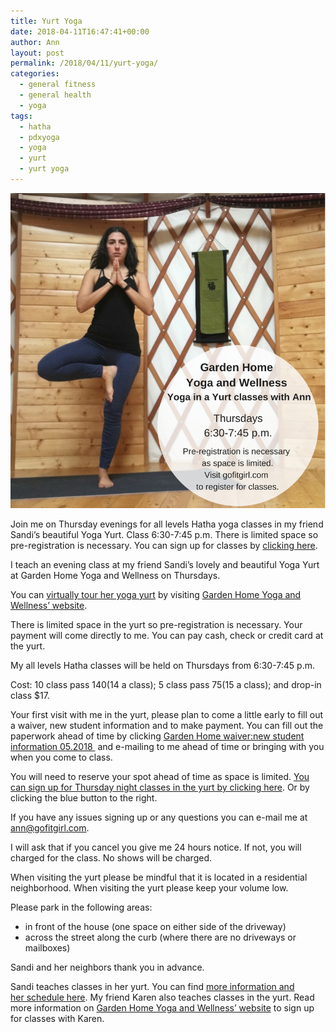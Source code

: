```yaml
---
title: Yurt Yoga
date: 2018-04-11T16:47:41+00:00
author: Ann
layout: post
permalink: /2018/04/11/yurt-yoga/
categories:
  - general fitness
  - general health
  - yoga
tags:
  - hatha
  - pdxyoga
  - yoga
  - yurt
  - yurt yoga
---
```


![Yurt Yoga](/wp-content/uploads/2018/09/Yoga-in-a-yurt-ad-September.jpg "Yurt Yoga")
  
  <p class="wp-caption-text">
    Join me on Thursday evenings for all levels Hatha yoga classes in my friend Sandi&#8217;s beautiful Yoga Yurt. Class 6:30-7:45 p.m. There is limited space so pre-registration is necessary. You can sign up for classes by <a href="https://app.acuityscheduling.com/schedule.php?owner=15551011">clicking here</a>.
  </p>
</div>

  
I teach an evening class at my friend Sandi&#8217;s lovely and beautiful Yoga Yurt at Garden Home Yoga and Wellness on Thursdays.

<div>
  You can <a href="https://www.youtube.com/watch?v=PBJFgGFBZls&feature=youtu.be" data-cke-saved-href="https://www.youtube.com/watch?v=PBJFgGFBZls&feature=youtu.be">virtually tour her yoga yurt</a> by visiting <a href="http://www.gardenhomeyoga.com/" data-cke-saved-href="http://www.gardenhomeyoga.com">Garden Home Yoga and Wellness&#8217; website</a>.

 There is limited space in the yurt so pre-registration is necessary. Your payment will come directly to me. You can pay cash, check or credit card at the yurt.

 My all levels Hatha classes will be held on Thursdays from 6:30-7:45 p.m.

 Cost: 10 class pass $140 ($14 a class); 5 class pass $75 ($15 a class); and drop-in class $17.

 Your first visit with me in the yurt, please plan to come a little early to fill out a waiver, new student information and to make payment. You can fill out the paperwork ahead of time by clicking <a href="http://gofitgirl.com/yoga-classes/garden-home-waivernew-student-information-05-2018/" rel="attachment wp-att-16089">Garden Home waiver:new student information 05.2018 </a> and e-mailing to me ahead of time or bringing with you when you come to class.

 You will need to reserve your spot ahead of time as space is limited. <a href="https://app.acuityscheduling.com/schedule.php?owner=15551011" data-cke-saved-href="https://app.acuityscheduling.com/schedule.php?owner=15551011">You can sign up for Thursday night classes in the yurt by clicking here</a>. Or by clicking the blue button to the right.

 If you have any issues signing up or any questions you can e-mail me at ann@gofitgirl.com.

 I will ask that if you cancel you give me 24 hours notice. If not, you will charged for the class. No shows will be charged.

When visiting the yurt please be mindful that it is located in a residential neighborhood. When visiting the yurt please keep your volume low.

 Please park in the following areas:</p> 
  
  <ul>
    <li>
      in front of the house (one space on either side of the driveway)
    </li>
    <li>
      across the street along the curb (where there are no driveways or mailboxes)
    </li>
  </ul>
  
Sandi and her neighbors thank you in advance.

Sandi teaches classes in her yurt. You can find <a href="http://www.gardenhomeyoga.com/" data-cke-saved-href="http://www.gardenhomeyoga.com">more information and her schedule here</a>. My friend Karen also teaches classes in the yurt. Read more information on <a href="http://www.gardenhomeyoga.com/" data-cke-saved-href="http://www.gardenhomeyoga.com">Garden Home Yoga and Wellness&#8217; website</a> to sign up for classes with Karen. </div>